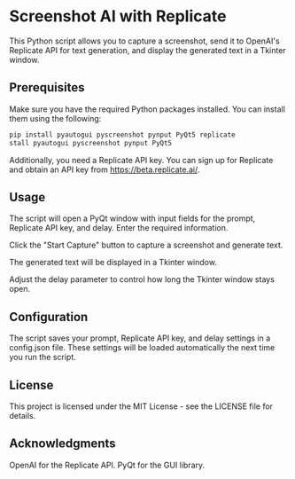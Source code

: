 # Screenshot AI with Replicate

This Python script allows you to capture a screenshot, send it to OpenAI's Replicate API for text generation, and display the generated text in a Tkinter window.

## Prerequisites

Make sure you have the required Python packages installed. You can install them using the following:

```bash
pip install pyautogui pyscreenshot pynput PyQt5 replicate
stall pyautogui pyscreenshot pynput PyQt5
```
Additionally, you need a Replicate API key. You can sign up for Replicate and obtain an API key from https://beta.replicate.ai/.

## Usage
The script will open a PyQt window with input fields for the prompt, Replicate API key, and delay. Enter the required information.

Click the "Start Capture" button to capture a screenshot and generate text.

The generated text will be displayed in a Tkinter window.

Adjust the delay parameter to control how long the Tkinter window stays open.

## Configuration
The script saves your prompt, Replicate API key, and delay settings in a config.json file. These settings will be loaded automatically the next time you run the script.

## License
This project is licensed under the MIT License - see the LICENSE file for details.

## Acknowledgments
OpenAI for the Replicate API.
PyQt for the GUI library.
